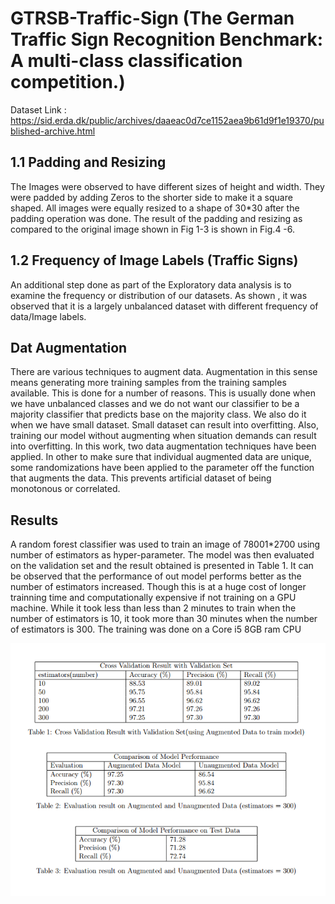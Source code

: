 # GTRSB-Traffic-Sign (The German Traffic Sign Recognition Benchmark: A multi-class classification competition.)

Dataset Link : https://sid.erda.dk/public/archives/daaeac0d7ce1152aea9b61d9f1e19370/published-archive.html

## 1.1 Padding and Resizing
The Images were observed to have different sizes of height and width. They were padded by
adding Zeros to the shorter side to make it a square shaped. All images were equally resized
to a shape of 30*30 after the padding operation was done. The result of the padding and
resizing as compared to the original image shown in Fig 1-3 is shown in Fig.4 -6.
## 1.2 Frequency of Image Labels (Traffic Signs)
An additional step done as part of the Exploratory data analysis is to examine the frequency
or distribution of our datasets. As shown , it was observed that it is a largely unbalanced
dataset with different frequency of data/Image labels. 

## Dat Augmentation 
There are various techniques to augment data. Augmentation in this sense means generating more training samples from the training samples available. This is done for a number
of reasons. This is usually done when we have unbalanced classes and we do not want our
classifier to be a majority classifier that predicts base on the majority class. We also do it
when we have small dataset. Small dataset can result into overfitting. Also, training our
model without augmenting when situation demands can result into overfitting. In this work,
two data augmentation techniques have been applied. In other to make sure that individual
augmented data are unique, some randomizations have been applied to the parameter off
the function that augments the data. This prevents artificial dataset of being monotonous
or correlated.


## Results
A random forest classifier was used to train an image of 78001*2700 using number of estimators as hyper-parameter. The model was then evaluated on the validation set and the
result obtained is presented in Table 1. It can be observed that the performance of out
model performs better as the number of estimators increased. Though this is at a huge cost
of longer trainning time and computationally expensive if not training on a GPU machine.
While it took less than less than 2 minutes to train when the number of estimators is 10, it
took more than 30 minutes when the number of estimators is 300. The training was done
on a Core i5 8GB ram CPU

![alt text](https://github.com/jimohafeezco/GTRSB-Traffic-Sign/blob/master/result.png)

